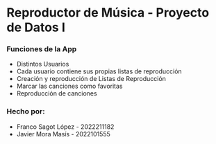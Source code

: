 # Reproductor de Música - Proyecto de Datos I

### Funciones de la App
* Distintos Usuarios
* Cada usuario contiene sus propias listas de reproducción
* Creación y reproducción de Listas de Reproducción
* Marcar las canciones como favoritas
* Reproducción de canciones

### Hecho por:
* Franco Sagot López - 2022211182
* Javier Mora Masís - 2022101555
